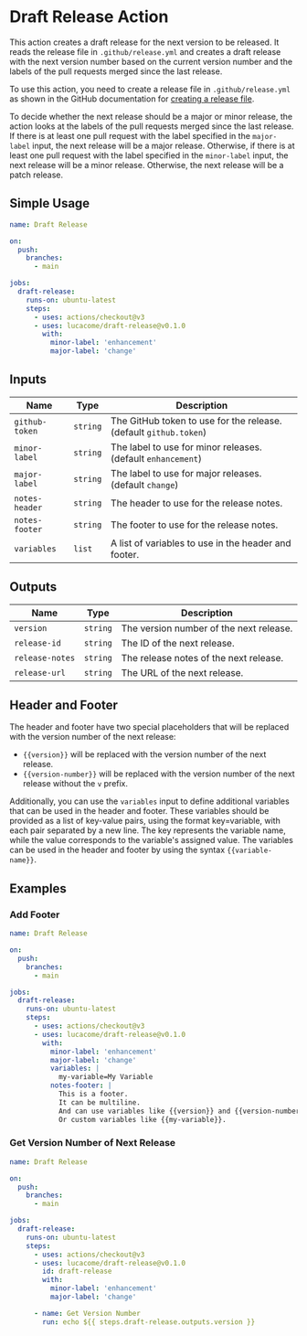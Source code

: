 # Draft Release Action

This action creates a draft release for the next version to be released. It reads the release file in `.github/release.yml` and creates a draft release with the next version number based on the current version number and the labels of the pull requests merged since the last release.

To use this action, you need to create a release file in `.github/release.yml` as shown in the GitHub documentation for [creating a release file](https://docs.github.com/en/repositories/releasing-projects-on-github/automatically-generated-release-notes#configuring-automatically-generated-release-notes).

To decide whether the next release should be a major or minor release, the action looks at the labels of the pull requests merged since the last release. If there is at least one pull request with the label specified in the `major-label` input, the next release will be a major release. Otherwise, if there is at least one pull request with the label specified in the `minor-label` input, the next release will be a minor release. Otherwise, the next release will be a patch release.

## Simple Usage

```yaml
name: Draft Release

on:
  push:
    branches:
      - main

jobs:
  draft-release:
    runs-on: ubuntu-latest
    steps:
      - uses: actions/checkout@v3
      - uses: lucacome/draft-release@v0.1.0
        with:
          minor-label: 'enhancement'
          major-label: 'change'

```

## Inputs

| Name | Type | Description |
| --- | --- | --- |
| `github-token` | `string` | The GitHub token to use for the release. (default `github.token`) |
| `minor-label` | `string` | The label to use for minor releases. (default `enhancement`) |
| `major-label` | `string` | The label to use for major releases. (default `change`) |
| `notes-header` | `string` | The header to use for the release notes. |
| `notes-footer` | `string` | The footer to use for the release notes. |
| `variables` | `list` | A list of variables to use in the header and footer. |

## Outputs

| Name | Type | Description |
| --- | --- | --- |
| `version` | `string` | The version number of the next release. |
| `release-id` | `string` | The ID of the next release. |
| `release-notes` | `string` | The release notes of the next release. |
| `release-url` | `string` | The URL of the next release. |

## Header and Footer

The header and footer have two special placeholders that will be replaced with the version number of the next release:
- `{{version}}` will be replaced with the version number of the next release.
- `{{version-number}}` will be replaced with the version number of the next release without the `v` prefix.

Additionally, you can use the `variables` input to define additional variables that can be used in the header and footer. These variables should be provided as a list of key-value pairs, using the format key=variable, with each pair separated by a new line. The key represents the variable name, while the value corresponds to the variable's assigned value. The variables can be used in the header and footer by using the syntax `{{variable-name}}`.

## Examples

### Add Footer

```yaml
name: Draft Release

on:
  push:
    branches:
      - main

jobs:
  draft-release:
    runs-on: ubuntu-latest
    steps:
      - uses: actions/checkout@v3
      - uses: lucacome/draft-release@v0.1.0
        with:
          minor-label: 'enhancement'
          major-label: 'change'
          variables: |
            my-variable=My Variable
          notes-footer: |
            This is a footer.
            It can be multiline.
            And can use variables like {{version}} and {{version-number}}.
            Or custom variables like {{my-variable}}.
```

### Get Version Number of Next Release

```yaml
name: Draft Release

on:
  push:
    branches:
      - main

jobs:
  draft-release:
    runs-on: ubuntu-latest
    steps:
      - uses: actions/checkout@v3
      - uses: lucacome/draft-release@v0.1.0
        id: draft-release
        with:
          minor-label: 'enhancement'
          major-label: 'change'

      - name: Get Version Number
        run: echo ${{ steps.draft-release.outputs.version }}
